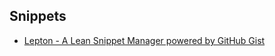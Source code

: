 ## Snippets
- [Lepton - A Lean Snippet Manager powered by GitHub Gist](https://hackjutsu.com/Lepton/)